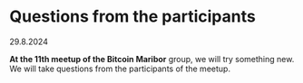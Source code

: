 # Questions from the participants

29.8.2024

**At the 11th meetup of the Bitcoin Maribor** group, we will try something new. We will take questions from the participants of the meetup.
